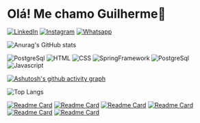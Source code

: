 
### <span style="font-size: 28px;">Olá! Me chamo Guilherme👋</span>

[![LinkedIn](https://img.shields.io/badge/LinkedIn-0077B5?style=for-the-badge&logo=linkedin&logoColor=white)](https://www.linkedin.com/in/guilhermemotasilva)
[![Instagram](https://img.shields.io/badge/Instagram-E4405F?style=for-the-badge&logo=instagram&logoColor=white)](https://www.instagram.com/gui_motas/)
[![Whatsapp](https://img.shields.io/badge/WhatsApp-25D366?style=for-the-badge&logo=whatsapp&logoColor=white)](https://wa.me/qr/6NEYLHVJD4KMM1)

![Anurag's GitHub stats](https://github-readme-stats.vercel.app/api?username=gui-motas&show_icons=true&hide=prs&theme=tokyonight&rank_icon=github)

![PostgreSql](https://img.shields.io/badge/Java-ED8B00?style=for-the-badge&logo=openjdk&logoColor=white)
![HTML](https://img.shields.io/badge/HTML5-E34F26?style=for-the-badge&logo=html5&logoColor=white)
![CSS](https://img.shields.io/badge/CSS3-1572B6?style=for-the-badge&logo=css3&logoColor=white)
![SpringFramework](https://img.shields.io/badge/Spring-6DB33F?style=for-the-badge&logo=spring&logoColor=white)
![PostgreSql](https://img.shields.io/badge/PostgreSQL-316192?style=for-the-badge&logo=postgresql&logoColor=white)
![Javascript](https://img.shields.io/badge/JavaScript-F7DF1E?style=for-the-badge&logo=javascript&logoColor=black)

[![Ashutosh's github activity graph](https://github-readme-activity-graph.vercel.app/graph?username=gui-motas&theme=tokyo-night&radius=10&from=2024-03-15&to=2024-08-25)](https://github.com/gui-motas)

![Top Langs](https://github-readme-stats.vercel.app/api/top-langs/?username=gui-motas&layout=donut)

[![Readme Card](https://github-readme-stats.vercel.app/api/pin/?username=gui-motas&repo=Website-Jer)](https://github.com/gui-motas/Website-Jer)
[![Readme Card](https://github-readme-stats.vercel.app/api/pin/?username=gui-motas&repo=projeto-calculadora)](https://github.com/Guimasz/projeto-calculadora)
[![Readme Card](https://github-readme-stats.vercel.app/api/pin/?username=gui-motas&repo=Agenda_aulas)](https://github.com/gui-motas/Agenda_aulas)
[![Readme Card](https://github-readme-stats.vercel.app/api/pin/?username=gui-motas&repo=SistemaReservasUniversidade)](https://github.com/gui-motas/SistemaReservasUniversidade)
[![Readme Card](https://github-readme-stats.vercel.app/api/pin/?username=gui-motas&repo=NotasAlunos)](https://github.com/gui-motas/NotasAlunos)
[![Readme Card](https://github-readme-stats.vercel.app/api/pin/?username=gui-motas&repo=NotasAlunos)](https://github.com/gui-motas/NotasAlunos)


